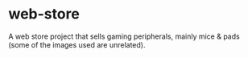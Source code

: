 # web-store
A web store project that sells gaming peripherals, mainly mice & pads (some of the images used are unrelated). 